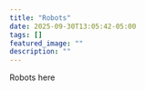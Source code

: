 ```yaml
---
title: "Robots"
date: 2025-09-30T13:05:42-05:00
tags: []
featured_image: ""
description: ""
---
```

Robots here
